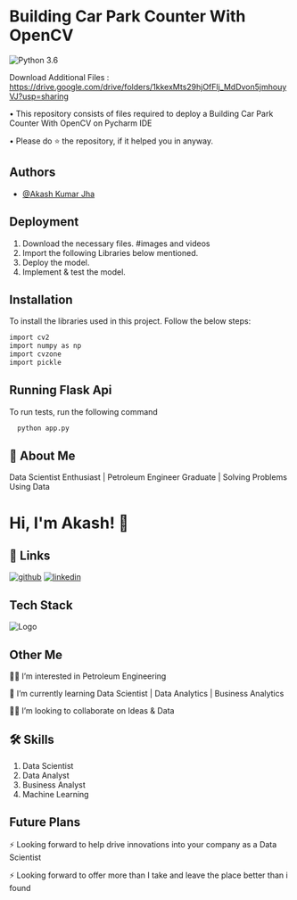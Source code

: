 # **Building Car Park Counter With OpenCV**
![Python 3.6](https://img.shields.io/badge/Python-3.6-brightgreen.svg)

Download Additional Files : https://drive.google.com/drive/folders/1kkexMts29hjOfFlj_MdDvon5jmhouyVJ?usp=sharing



• This repository consists of files required to deploy a Building Car Park Counter With OpenCV on Pycharm IDE 

• Please do ⭐ the repository, if it helped you in anyway.


## Authors

- [@Akash Kumar Jha](https://github.com/Akash1070)


## Deployment
  1. Download the necessary files. #images and videos
  2. Import the following Libraries below mentioned.
  3. Deploy the model.
  4. Implement & test the model.
  
## Installation

To install the libraries used in this project. Follow the 
below steps:

```bash
import cv2
import numpy as np
import cvzone
import pickle

```
    
## Running Flask Api

To run tests, run the following command

```bash
  python app.py
```

## 🚀 About Me

Data Scientist Enthusiast | Petroleum Engineer Graduate | Solving Problems Using Data 


# Hi, I'm Akash! 👋


## 🔗 Links
[![github](https://img.shields.io/badge/github-000?style=for-the-badge&logo=ko-fi&logoColor=white)](https://github.com/Akash1070)
[![linkedin](https://img.shields.io/badge/linkedin-0A66C2?style=for-the-badge&logo=linkedin&logoColor=white)](https://www.linkedin.com/in/akashkumar107/)

## Tech Stack





![Logo](https://businesstoys.in/assets/programs/full-stack-data-science-professional-program/tools.png)
## Other Me
👩‍💻 I’m interested in Petroleum Engineering

🧠 I’m currently learning Data Scientist | Data Analytics | Business Analytics

👯‍♀️ I’m looking to collaborate on Ideas & Data




## 🛠 Skills
1. Data Scientist
2. Data Analyst
3. Business Analyst
4. Machine Learning 


## Future Plans 

⚡️ Looking forward to help drive innovations into your company as a Data Scientist

⚡️ Looking forward to offer more than I take and leave the place better than i found
